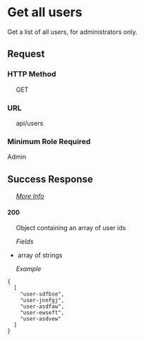# Get all users

Get a list of all users, for administrators only.

## Request

### HTTP Method
&nbsp;&nbsp;&nbsp;&nbsp; GET

### URL
&nbsp;&nbsp;&nbsp;&nbsp; api/users

### Minimum Role Required
Admin

## Success Response

&nbsp;&nbsp;&nbsp;&nbsp; [*More Info*](../Kinergize%20-%20API%20General%20Info.md)

#### 200
&nbsp;&nbsp;&nbsp;&nbsp; Object containing an array of user ids

&nbsp;&nbsp;&nbsp;&nbsp; *Fields*
- array of strings

&nbsp;&nbsp;&nbsp;&nbsp; *Example*
```
{
  [
    "user-sdfbse",
    "user-jnnfgj",  
    "user-asdfaw",  
    "user-ewseft",  
    "user-asdvew"  
  ]
}
```
